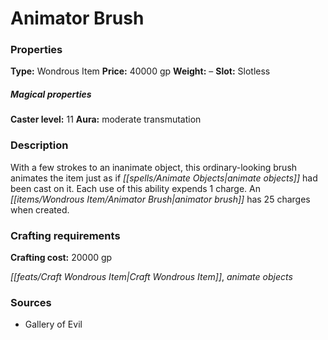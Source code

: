 ﻿---
Title: "Animator Brush"
Type: "Wondrous Item"
Price: "40000 gp"
Weight: "–"
Slot: "Slotless"
Caster level: "11"
Aura: "moderate transmutation"
Description: |
  "With a few strokes to an inanimate object, this ordinary-looking brush animates the item just as if _animate objects_ had been cast on it. Each use of this ability expends 1 charge. An _animator brush_ has 25 charges when created."
Crafting cost: "20000 gp"
Sources: "['Gallery of Evil']"
---

# Animator Brush

### Properties

**Type:** Wondrous Item **Price:** 40000 gp **Weight:** – **Slot:** Slotless

##### Magical properties

**Caster level:** 11 **Aura:** moderate transmutation

### Description

With a few strokes to an inanimate object, this ordinary-looking brush animates the item just as if _[[spells/Animate Objects|animate objects]]_ had been cast on it. Each use of this ability expends 1 charge. An _[[items/Wondrous Item/Animator Brush|animator brush]]_ has 25 charges when created.

### Crafting requirements

**Crafting cost:** 20000 gp

_[[feats/Craft Wondrous Item|Craft Wondrous Item]]_, _animate objects_

### Sources

* Gallery of Evil